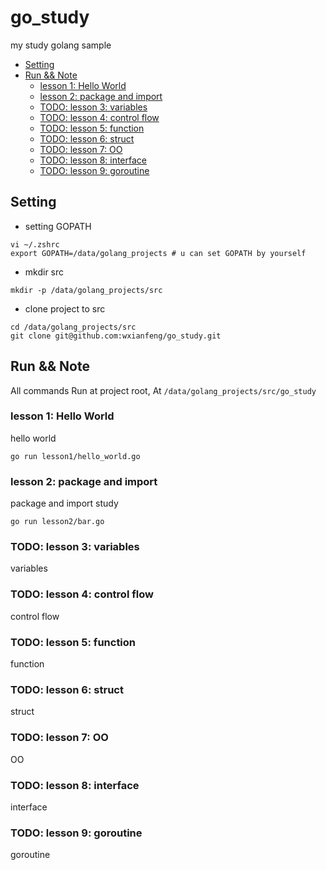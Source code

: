
go_study
====
my study golang sample

<!-- @import "[TOC]" {cmd="toc" depthFrom=1 depthTo=6 orderedList=false} -->
<!-- code_chunk_output -->

* [Setting](#setting)
* [Run && Note](#run-note)
	* [lesson 1: Hello World](#lesson-1-hello-world)
	* [lesson 2: package and import](#lesson-2-package-and-import)
	* [TODO: lesson 3: variables](#todo-lesson-3-variables)
	* [TODO: lesson 4: control flow](#todo-lesson-4-control-flow)
	* [TODO: lesson 5: function](#todo-lesson-5-function)
	* [TODO: lesson 6: struct](#todo-lesson-6-struct)
	* [TODO: lesson 7: OO](#todo-lesson-7-oo)
	* [TODO: lesson 8: interface](#todo-lesson-8-interface)
	* [TODO: lesson 9: goroutine](#todo-lesson-9-goroutine)

<!-- /code_chunk_output -->

## Setting
* setting GOPATH
```
vi ~/.zshrc
export GOPATH=/data/golang_projects # u can set GOPATH by yourself
```

* mkdir src
```
mkdir -p /data/golang_projects/src
```

* clone project to src
```
cd /data/golang_projects/src
git clone git@github.com:wxianfeng/go_study.git
```

## Run && Note
All commands Run at project root, At `/data/golang_projects/src/go_study`

### lesson 1: Hello World
hello world

```
go run lesson1/hello_world.go
```

### lesson 2: package and import
package and import study

```
go run lesson2/bar.go
```

### TODO: lesson 3: variables
variables

### TODO: lesson 4: control flow
control flow

### TODO: lesson 5: function
function

### TODO: lesson 6: struct
struct

### TODO: lesson 7: OO
OO

### TODO: lesson 8: interface
interface

### TODO: lesson 9: goroutine
goroutine


